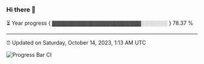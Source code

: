 ### Hi there 👋

⏳ Year progress { ▓▓▓▓▓▓▓▓▓▓▓▓▓▓▓▓▓▓▓▓▓▓▓░░░░░░░ } 78.37 %

---

⏰ Updated on Saturday, October 14, 2023, 1:13 AM UTC

![Progress Bar CI](https://github.com/arthurbuhl/arthurbuhl/workflows/Progress%20Bar%20CI/badge.svg)

